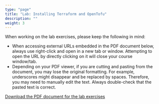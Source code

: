 ```yaml
---
type: "page"
title: "Lab: Installing Terraform and OpenTofu"
description: ""
weight: 3
---
```


When working on the lab exercises, please keep the following in mind:

- When accessing external URLs embedded in the PDF document below, always use right-click and open in a new tab or window. Attempting to open the URL by directly clicking on it will close your course window/tab.
- Depending on your PDF viewer, if you are cutting and pasting from the document, you may lose the original formatting. For example, underscores might disappear and be replaced by spaces. Therefore, you may need to manually edit the text. Always double-check that the pasted text is correct.

[Download the PDF document for the lab exercises](lab3.pdf)